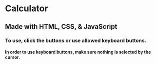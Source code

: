 # Calculator
## Made with HTML, CSS, & JavaScript
### To use, click the buttons or use allowed keyboard buttons.
#### In order to use keyboard buttons, make sure nothing is selected by the cursor.